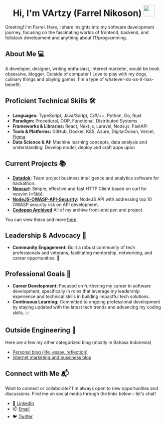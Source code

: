 <h1 align="center">Hi, I'm VArtzy (Farrel Nikoson)  <img src="https://media.giphy.com/media/hvRJCLFzcasrR4ia7z/giphy.gif" width="35"></h1>

Greeting! I'm Farrel. Here, I share insights into my software development journey, focusing on the fascinating worlds of frontend, backend, and fullstack development and anything about IT/programming.

## About Me 💻
A developer, designer, writing enthusiast, internet marketer, would be book obsessive, blogger. Outside of computer I Love to play with my dogs, culinary things and playing games. I'm a type of whatever-do-as-it-has-benefit.

## Proficient Technical Skills 🛠️
- **Languages:** TypeScript, Java/Script, C/#/++, Python, Go, Rust
- **Paradigm:** Procedural, OOP, Functional, Distributed Systems
- **Frameworks & Libraries:** React, Next.js, Laravel, Node.js, FastAPI
- **Tools & Platforms:** GitHub, Docker, K8S, Azure, DigitalOcean, Vercel, [Figma](https://www.figma.com/@farrelnikoson)
- **Data Science & AI:** Machine learning concepts, data analysis and understanding. Develop model, deploy and craft apps upon

## Current Projects 📚
- **[Datadok](https://github.com/VArtzy/Datadok):** Team project business intelligence and analytics software for hackathon.
- **[Neocurl](https://github.com/vartzy/neocurl):** Simple, effective and fast HTTP Client based on curl for neovim (<5kb).
- **[NodeJS-OWASP-API-Security](https://github.com/vartzy/NodeJS-OWASP-API-Security):** NodeJS API with addressing top 10 OWASP security risk on API development.
- **[Codepen Archived](https://codepen.io/vartzy)** All of my archive front-end pen and project.

You can view these and more [here](https://github.com/VArtzy?tab=repositories).

## Leadership & Advocacy 🌟
- **Community Engagement:** Built a robust community of tech professionals and veterans, facilitating mentorship, networking, and career opportunities. 🤝

## Professional Goals 🚀
- **Career Development:** Focused on furthering my career in software development, specifically in roles that leverage my leadership experience and technical skills in building impactful tech solutions.
- **Continuous Learning:** Committed to ongoing professional development by staying updated with the latest tech trends and advancing my coding skills. 📈

## Outside Engineering 👨

Here are a few my other categorized blog (mostly in Bahasa Indonesia)

- [Personal blog (life, essay, reflection)](https://medium.com/@farrelnikoson)
- [Internet marketing and bussiness blog](https://vartz.vercel.app/blog)

## Connect with Me 📬

Want to connect or collaborate? I'm always open to new opportunities and discussions. Find me on social media through the links below – let's chat!

- 🔗 [LinkedIn](https://linkedin.com/in/farrelnikoson)
- 📫 [Email](mailto:farrelnikoson@gmail.com)
- 🐦 [Twitter](https://twitter.com/farrelnikoson)
